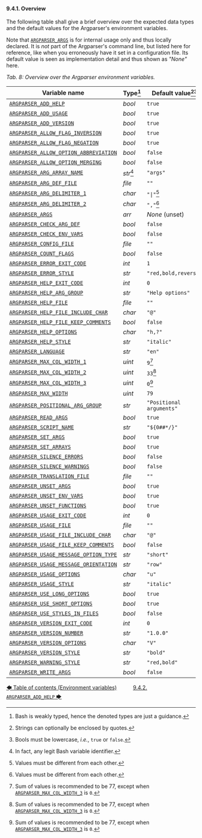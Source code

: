 <!--
###############################################################################
#                                                                             #
# Copyright 2025 Simon Brandt                                                 #
#                                                                             #
# Licensed under the Apache License, Version 2.0 (the "License");             #
# you may not use this file except in compliance with the License.            #
# You may obtain a copy of the License at                                     #
#                                                                             #
#     http://www.apache.org/licenses/LICENSE-2.0                              #
#                                                                             #
# Unless required by applicable law or agreed to in writing, software         #
# distributed under the License is distributed on an "AS IS" BASIS,           #
# WITHOUT WARRANTIES OR CONDITIONS OF ANY KIND, either express or implied.    #
# See the License for the specific language governing permissions and         #
# limitations under the License.                                              #
#                                                                             #
###############################################################################
-->

#### 9.4.1. Overview

The following table shall give a brief overview over the expected data types and the default values for the Argparser's environment variables.

Note that [`ARGPARSER_ARGS`](environment_variables.md#9413-argparser_args) is for internal usage only and thus locally declared. It is *not* part of the Argparser's command line, but listed here for reference, like when you erroneously have it set in a configuration file. Its default value is seen as implementation detail and thus shown as *"None"* here.

<!-- <table caption="Overview over the Argparser environment variables"> -->
*Tab. 8: Overview over the Argparser environment variables.*

| Variable name                                                                      | Type[^14]  | Default value[^15][^16]  |
| ---------------------------------------------------------------------------------- | ---------- | ------------------------ |
| [`ARGPARSER_ADD_HELP`](environment_variables.md#942-argparser_add_help)                                    | *bool*     | `true`                   |
| [`ARGPARSER_ADD_USAGE`](environment_variables.md#943-argparser_add_usage)                                  | *bool*     | `true`                   |
| [`ARGPARSER_ADD_VERSION`](environment_variables.md#944-argparser_add_version)                              | *bool*     | `true`                   |
| [`ARGPARSER_ALLOW_FLAG_INVERSION`](environment_variables.md#945-argparser_allow_flag_inversion)            | *bool*     | `true`                   |
| [`ARGPARSER_ALLOW_FLAG_NEGATION`](environment_variables.md#946-argparser_allow_flag_negation)              | *bool*     | `true`                   |
| [`ARGPARSER_ALLOW_OPTION_ABBREVIATION`](environment_variables.md#947-argparser_allow_option_abbreviation)  | *bool*     | `false`                  |
| [`ARGPARSER_ALLOW_OPTION_MERGING`](environment_variables.md#948-argparser_allow_option_merging)            | *bool*     | `false`                  |
| [`ARGPARSER_ARG_ARRAY_NAME`](environment_variables.md#949-argparser_arg_array_name)                        | *str*[^17] | `"args"`                 |
| [`ARGPARSER_ARG_DEF_FILE`](environment_variables.md#9410-argparser_arg_def_file)                           | *file*     | `""`                     |
| [`ARGPARSER_ARG_DELIMITER_1`](environment_variables.md#9411-argparser_arg_delimiter_1)                     | *char*     | `"\|"`[^18]              |
| [`ARGPARSER_ARG_DELIMITER_2`](environment_variables.md#9412-argparser_arg_delimiter_2)                     | *char*     | `","`[^18]               |
| [`ARGPARSER_ARGS`](environment_variables.md#9413-argparser_args)                                           | *arr*      | *None* (unset)           |
| [`ARGPARSER_CHECK_ARG_DEF`](environment_variables.md#9414-argparser_check_arg_def)                         | *bool*     | `false`                  |
| [`ARGPARSER_CHECK_ENV_VARS`](environment_variables.md#9415-argparser_check_env_vars)                       | *bool*     | `false`                  |
| [`ARGPARSER_CONFIG_FILE`](environment_variables.md#9416-argparser_config_file)                             | *file*     | `""`                     |
| [`ARGPARSER_COUNT_FLAGS`](environment_variables.md#9417-argparser_count_flags)                             | *bool*     | `false`                  |
| [`ARGPARSER_ERROR_EXIT_CODE`](environment_variables.md#9418-argparser_error_exit_code)                     | *int*      | `1`                      |
| [`ARGPARSER_ERROR_STYLE`](environment_variables.md#9419-argparser_error_style)                             | *str*      | `"red,bold,reverse"`     |
| [`ARGPARSER_HELP_EXIT_CODE`](environment_variables.md#9422-argparser_help_exit_code)                       | *int*      | `0`                      |
| [`ARGPARSER_HELP_ARG_GROUP`](environment_variables.md#9420-argparser_help_arg_group)                       | *str*      | `"Help options"`         |
| [`ARGPARSER_HELP_FILE`](environment_variables.md#9423-argparser_help_file)                                 | *file*     | `""`                     |
| [`ARGPARSER_HELP_FILE_INCLUDE_CHAR`](environment_variables.md#9424-argparser_help_file_include_char)       | *char*     | `"@"`                    |
| [`ARGPARSER_HELP_FILE_KEEP_COMMENTS`](environment_variables.md#9425-argparser_help_file_keep_comments)     | *bool*     | `false`                  |
| [`ARGPARSER_HELP_OPTIONS`](environment_variables.md#9426-argparser_help_options)                           | *char*     | `"h,?"`                  |
| [`ARGPARSER_HELP_STYLE`](environment_variables.md#9427-argparser_help_style)                               | *str*      | `"italic"`               |
| [`ARGPARSER_LANGUAGE`](environment_variables.md#9428-argparser_language)                                   | *str*      | `"en"`                   |
| [`ARGPARSER_MAX_COL_WIDTH_1`](environment_variables.md#9429-argparser_max_col_width_1)                     | *uint*     | `9`[^19]                 |
| [`ARGPARSER_MAX_COL_WIDTH_2`](environment_variables.md#9430-argparser_max_col_width_2)                     | *uint*     | `33`[^19]                |
| [`ARGPARSER_MAX_COL_WIDTH_3`](environment_variables.md#9431-argparser_max_col_width_3)                     | *uint*     | `0`[^19]                 |
| [`ARGPARSER_MAX_WIDTH`](environment_variables.md#9432-argparser_max_width)                                 | *uint*     | `79`                     |
| [`ARGPARSER_POSITIONAL_ARG_GROUP`](environment_variables.md#9433-argparser_positional_arg_group)           | *str*      | `"Positional arguments"` |
| [`ARGPARSER_READ_ARGS`](environment_variables.md#9434-argparser_read_args)                                 | *bool*     | `true`                   |
| [`ARGPARSER_SCRIPT_NAME`](environment_variables.md#9435-argparser_script_name)                             | *str*      | `"${0##*/}"`             |
| [`ARGPARSER_SET_ARGS`](environment_variables.md#9436-argparser_set_args)                                   | *bool*     | `true`                   |
| [`ARGPARSER_SET_ARRAYS`](environment_variables.md#9437-argparser_set_arrays)                               | *bool*     | `true`                   |
| [`ARGPARSER_SILENCE_ERRORS`](environment_variables.md#9438-argparser_silence_errors)                       | *bool*     | `false`                  |
| [`ARGPARSER_SILENCE_WARNINGS`](environment_variables.md#9439-argparser_silence_warnings)                   | *bool*     | `false`                  |
| [`ARGPARSER_TRANSLATION_FILE`](environment_variables.md#9440-argparser_translation_file)                   | *file*     | `""`                     |
| [`ARGPARSER_UNSET_ARGS`](environment_variables.md#9441-argparser_unset_args)                               | *bool*     | `true`                   |
| [`ARGPARSER_UNSET_ENV_VARS`](environment_variables.md#9442-argparser_unset_env_vars)                       | *bool*     | `true`                   |
| [`ARGPARSER_UNSET_FUNCTIONS`](environment_variables.md#9443-argparser_unset_functions)                     | *bool*     | `true`                   |
| [`ARGPARSER_USAGE_EXIT_CODE`](environment_variables.md#9444-argparser_usage_exit_code)                     | *int*      | `0`                      |
| [`ARGPARSER_USAGE_FILE`](environment_variables.md#9445-argparser_usage_file)                               | *file*     | `""`                     |
| [`ARGPARSER_USAGE_FILE_INCLUDE_CHAR`](environment_variables.md#9446-argparser_usage_file_include_char)     | *char*     | `"@"`                    |
| [`ARGPARSER_USAGE_FILE_KEEP_COMMENTS`](environment_variables.md#9447-argparser_usage_file_keep_comments)   | *bool*     | `false`                  |
| [`ARGPARSER_USAGE_MESSAGE_OPTION_TYPE`](environment_variables.md#9448-argparser_usage_message_option_type) | *str*      | `"short"`                |
| [`ARGPARSER_USAGE_MESSAGE_ORIENTATION`](environment_variables.md#9449-argparser_usage_message_orientation) | *str*      | `"row"`                  |
| [`ARGPARSER_USAGE_OPTIONS`](environment_variables.md#9450-argparser_usage_options)                         | *char*     | `"u"`                    |
| [`ARGPARSER_USAGE_STYLE`](environment_variables.md#9451-argparser_usage_style)                             | *str*      | `"italic"`               |
| [`ARGPARSER_USE_LONG_OPTIONS`](environment_variables.md#9452-argparser_use_long_options)                   | *bool*     | `true`                   |
| [`ARGPARSER_USE_SHORT_OPTIONS`](environment_variables.md#9453-argparser_use_short_options)                 | *bool*     | `true`                   |
| [`ARGPARSER_USE_STYLES_IN_FILES`](environment_variables.md#9454-argparser_use_styles_in_files)             | *bool*     | `false`                  |
| [`ARGPARSER_VERSION_EXIT_CODE`](environment_variables.md#9455-argparser_version_exit_code)                 | *int*      | `0`                      |
| [`ARGPARSER_VERSION_NUMBER`](environment_variables.md#9456-argparser_version_number)                       | *str*      | `"1.0.0"`                |
| [`ARGPARSER_VERSION_OPTIONS`](environment_variables.md#9457-argparser_version_options)                     | *char*     | `"V"`                    |
| [`ARGPARSER_VERSION_STYLE`](environment_variables.md#9458-argparser_version_style)                         | *str*      | `"bold"`                 |
| [`ARGPARSER_WARNING_STYLE`](environment_variables.md#9459-argparser_warning_style)                         | *str*      | `"red,bold"`             |
| [`ARGPARSER_WRITE_ARGS`](environment_variables.md#9460-argparser_write_args)                               | *bool*     | `false`                  |

[^14]: Bash is weakly typed, hence the denoted types are just a guidance.
[^15]: Strings can optionally be enclosed by quotes.
[^16]: Bools must be lowercase, *i.e.*, `true` or `false`.
[^17]: In fact, any legit Bash variable identifier.
[^18]: Values must be different from each other.
[^19]: Sum of values is recommended to be 77, except when [`ARGPARSER_MAX_COL_WIDTH_3`](environment_variables.md#9431-argparser_max_col_width_3) is `0`.

[&#129092;&nbsp;Table of contents (Environment variables)](toc.md)
&nbsp;&nbsp;&nbsp;&nbsp;&nbsp;&nbsp;&nbsp;&nbsp;&nbsp;&nbsp;[9.4.2. `ARGPARSER_ADD_HELP`&nbsp;&#129094;](environment_variables.md)
